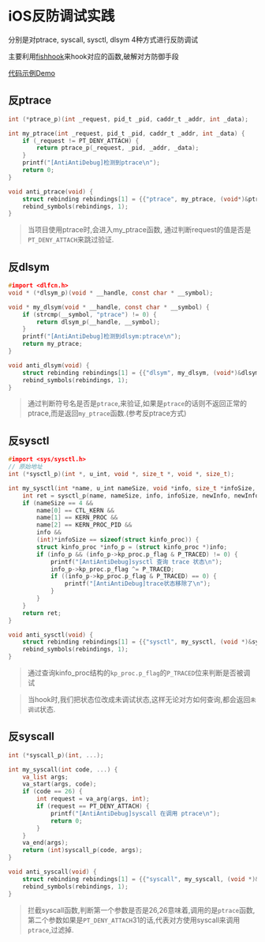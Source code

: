 # iOS反防调试实践

分别是对ptrace, syscall, sysctl, dlsym 4种方式进行反防调试

主要利用[fishhook](https://github.com/facebook/fishhook)来hook对应的函数,破解对方防御手段

[代码示例Demo](https://github.com/qixin1106/iOS_Anti_Debug_Demo)


## 反ptrace

```c
int (*ptrace_p)(int _request, pid_t _pid, caddr_t _addr, int _data);

int my_ptrace(int _request, pid_t _pid, caddr_t _addr, int _data) {
    if (_request != PT_DENY_ATTACH) {
        return ptrace_p(_request, _pid, _addr, _data);
    }
    printf("[AntiAntiDebug]检测到ptrace\n");
    return 0;
}

void anti_ptrace(void) {
    struct rebinding rebindings[1] = {{"ptrace", my_ptrace, (void*)&ptrace_p}};
    rebind_symbols(rebindings, 1);
}
```

> 当项目使用ptrace时,会进入my_ptrace函数, 通过判断request的值是否是`PT_DENY_ATTACH`来跳过验证.

## 反dlsym 

```c
#import <dlfcn.h>
void * (*dlsym_p)(void * __handle, const char * __symbol);

void * my_dlsym(void * __handle, const char * __symbol) {
    if (strcmp(__symbol, "ptrace") != 0) {
        return dlsym_p(__handle, __symbol);
    }
    printf("[AntiAntiDebug]检测到dlsym:ptrace\n");
    return my_ptrace;
}

void anti_dlsym(void) {
    struct rebinding rebindings[1] = {{"dlsym", my_dlsym, (void*)&dlsym_p}};
    rebind_symbols(rebindings, 1);
}
```

> 通过判断符号名是否是`ptrace`,来验证,如果是`ptrace`的话则不返回正常的ptrace,而是返回`my_ptrace`函数.(参考反ptrace方式)

## 反sysctl

```c
#import <sys/sysctl.h>
// 原始地址
int (*sysctl_p)(int *, u_int, void *, size_t *, void *, size_t);

int my_sysctl(int *name, u_int nameSize, void *info, size_t *infoSize, void *newInfo, size_t newInfoSize) {
    int ret = sysctl_p(name, nameSize, info, infoSize, newInfo, newInfoSize);
    if (nameSize == 4 &&
        name[0] == CTL_KERN &&
        name[1] == KERN_PROC &&
        name[2] == KERN_PROC_PID &&
        info &&
        (int)*infoSize == sizeof(struct kinfo_proc)) {
        struct kinfo_proc *info_p = (struct kinfo_proc *)info;
        if (info_p && (info_p->kp_proc.p_flag & P_TRACED) != 0) {
            printf("[AntiAntiDebug]sysctl 查询 trace 状态\n");
            info_p->kp_proc.p_flag ^= P_TRACED;
            if ((info_p->kp_proc.p_flag & P_TRACED) == 0) {
                printf("[AntiAntiDebug]trace状态移除了\n");
            }
        }
    }
    return ret;
}

void anti_sysctl(void) {
    struct rebinding rebindings[1] = {{"sysctl", my_sysctl, (void *)&sysctl_p}};
    rebind_symbols(rebindings, 1);
}
```

> 通过查询kinfo_proc结构的`kp_proc.p_flag`的`P_TRACED`位来判断是否被调试

> 当hook时,我们把状态位改成未调试状态,这样无论对方如何查询,都会返回`未调试`状态.

## 反syscall

```c
int (*syscall_p)(int, ...);

int my_syscall(int code, ...) {
    va_list args;
    va_start(args, code);
    if (code == 26) {
        int request = va_arg(args, int);
        if (request == PT_DENY_ATTACH) {
            printf("[AntiAntiDebug]syscall 在调用 ptrace\n");
            return 0;
        }
    }
    va_end(args);
    return (int)syscall_p(code, args);
}

void anti_syscall(void) {
    struct rebinding rebindings[1] = {{"syscall", my_syscall, (void *)&syscall_p}};
    rebind_symbols(rebindings, 1);
}
```

> 拦截syscall函数,判断第一个参数是否是26,26意味着,调用的是`ptrace`函数,第二个参数如果是`PT_DENY_ATTACH`31的话,代表对方使用syscall来调用`ptrace`,过滤掉.